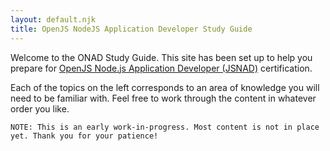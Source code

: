 ```yaml
---
layout: default.njk
title: OpenJS NodeJS Application Developer Study Guide
---
```


Welcome to the ONAD Study Guide. This site has been set up to help you prepare for [OpenJS Node.js Application Developer (JSNAD)](https://training.linuxfoundation.org/certification/jsnad/) certification.

Each of the topics on the left corresponds to an area of knowledge you will need to be familiar with. Feel free to work through the content in whatever order you like.

```
NOTE: This is an early work-in-progress. Most content is not in place yet. Thank you for your patience!
```
